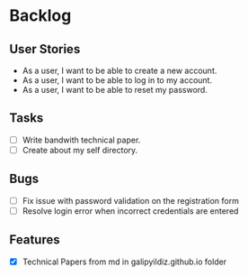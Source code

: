 # Backlog

## User Stories

- As a user, I want to be able to create a new account.
- As a user, I want to be able to log in to my account.
- As a user, I want to be able to reset my password.

## Tasks
- [ ] Write bandwith technical paper.
- [ ] Create about my self directory.

## Bugs

- [ ] Fix issue with password validation on the registration form
- [ ] Resolve login error when incorrect credentials are entered

## Features

- [X] Technical Papers from md in galipyildiz.github.io folder